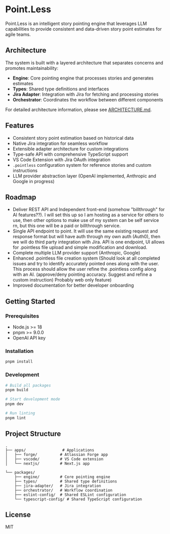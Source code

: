 # Point.Less

Point.Less is an intelligent story pointing engine that leverages LLM capabilities to provide consistent and data-driven story point estimates for agile teams.

## Architecture

The system is built with a layered architecture that separates concerns and promotes maintainability:

- **Engine**: Core pointing engine that processes stories and generates estimates
- **Types**: Shared type definitions and interfaces
- **Jira Adapter**: Integration with Jira for fetching and processing stories
- **Orchestrator**: Coordinates the workflow between different components

For detailed architecture information, please see [ARCHITECTURE.md](ARCHITECTURE.md).

## Features

- Consistent story point estimation based on historical data
- Native Jira integration for seamless workflow
- Extensible adapter architecture for custom integrations
- Type-safe API with comprehensive TypeScript support
- VS Code Extension with Jira OAuth integration
- `.pointless` configuration system for reference stories and custom instructions
- LLM provider abstraction layer (OpenAI implemented, Anthropic and Google in progress)

## Roadmap

- Deliver REST API and Independent front-end (somehow "billthrough" for AI features??). I will set this up so I am hosting as a service for others to use, then other options to make use of my system can be self service rn, but this one will be a paid or billthrough service. 
- Single API endpoint to point. It will use the same existing request and response format but will have auth through my own auth (Auth0), then we will do third party integration with Jira. API is one endpoint, UI allows for .pointless file upload and simple modification and download.
- Complete multiple LLM provider support (Anthropic, Google)
- Enhanced .pointless file creation system (Should look at all completed issues and try to identify accurately pointed ones along with the user. This process should allow the user refine the .pointless config along with an AI. (approve/deny pointing accuracy. Suggest and refine a custom instruction) Probably web only feature)
- Improved documentation for better developer onboarding

## Getting Started

### Prerequisites

- Node.js >= 18
- pnpm >= 9.0.0
- OpenAI API key

### Installation

```bash
pnpm install
```

### Development

```bash
# Build all packages
pnpm build

# Start development mode
pnpm dev

# Run linting
pnpm lint
```

## Project Structure

```
.
├── apps/                # Applications
│   ├── forge/          # Atlassian Forge app
│   ├── vscode/         # VS Code extension
│   └── nextjs/         # Next.js app

└── packages/
    ├── engine/         # Core pointing engine
    ├── types/          # Shared type definitions
    ├── jira-adapter/   # Jira integration
    ├── orchestrator/   # Workflow coordination
    ├── eslint-config/  # Shared ESLint configuration
    └── typescript-config/ # Shared TypeScript configuration
```

## License

MIT
